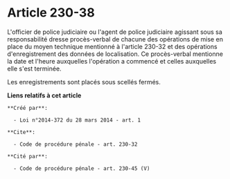 # Article 230-38

L'officier de police judiciaire ou l'agent de police judiciaire agissant sous sa responsabilité dresse procès-verbal de
chacune des opérations de mise en place du moyen technique mentionné à l'article 230-32 et des opérations d'enregistrement
des données de localisation. Ce procès-verbal mentionne la date et l'heure auxquelles l'opération a commencé et celles
auxquelles elle s'est terminée. 

Les enregistrements sont placés sous scellés fermés.

**Liens relatifs à cet article**

	**Créé par**:

	  - Loi n°2014-372 du 28 mars 2014 - art. 1

	**Cite**:

	  - Code de procédure pénale - art. 230-32

	**Cité par**:

	  - Code de procédure pénale - art. 230-45 (V)
